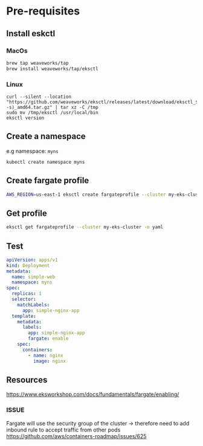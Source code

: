 
# Pre-requisites

## Install eskctl

### MacOs
```bash
brew tap weaveworks/tap
brew install weaveworks/tap/eksctl
```

### Linux
```shell
curl --silent --location "https://github.com/weaveworks/eksctl/releases/latest/download/eksctl_$(uname -s)_amd64.tar.gz" | tar xz -C /tmp
sudo mv /tmp/eksctl /usr/local/bin
eksctl version
```


## Create a namespace
e.g namespace: `myns`
```shell
kubectl create namespace myns
```

## Create fargate profile
```bash
AWS_REGION=us-east-1 eksctl create fargateprofile --cluster my-eks-cluster --name fargate-profile --namespace myns --labels fargate=enable
```

## Get profile
```bash
eksctl get fargateprofile --cluster my-eks-cluster -o yaml
```


## Test

```yaml
apiVersion: apps/v1
kind: Deployment
metadata:
  name: simple-web
  namespace: myns
spec:
  replicas: 1
  selector:
    matchLabels:
      app: simple-nginx-app
  template:
    metadata:
      labels:
        app: simple-nginx-app
        fargate: enable
    spec:
      containers:
        - name: nginx
          image: nginx
```


## Resources
https://www.eksworkshop.com/docs/fundamentals/fargate/enabling/


### ISSUE
Fargate will use the security group of the cluster -> therefore need to add inbound rule to accept traffic from other pods
https://github.com/aws/containers-roadmap/issues/625
